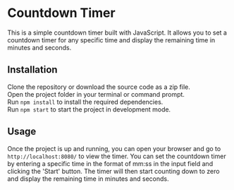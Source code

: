 # Countdown Timer
This is a simple countdown timer built with JavaScript. It allows you to set a countdown timer for any specific time and display the remaining time in minutes and seconds.

## Installation
Clone the repository or download the source code as a zip file. \
Open the project folder in your terminal or command prompt. \
Run `npm install` to install the required dependencies. \
Run `npm start` to start the project in development mode. 
## Usage
Once the project is up and running, you can open your browser and go to `http://localhost:8080/` to view the timer. You can set the countdown timer by entering a specific time in the format of mm:ss in the input field and clicking the 'Start' button. The timer will then start counting down to zero and display the remaining time in minutes and seconds.
